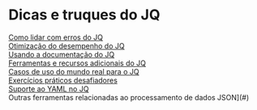 # Dicas e truques do JQ
[Como lidar com erros do JQ](#)<br>
[Otimização do desempenho do JQ](#)<br>
[Usando a documentação do JQ](#)<br>
[Ferramentas e recursos adicionais do JQ](#)<br>
[Casos de uso do mundo real para o JQ](#)<br>
[Exercícios práticos desafiadores](#)<br>
[Suporte ao YAML no JQ](#)<br>
Outras ferramentas relacionadas ao processamento de dados JSON](#)<br>
